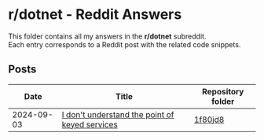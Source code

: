 # r/dotnet - Reddit Answers

This folder contains all my answers in the **r/dotnet** subreddit.  
Each entry corresponds to a Reddit post with the related code snippets.

## Posts

| Date       | Title                                                                             | Repository folder                                   |
|------------|-----------------------------------------------------------------------------------|-----------------------------------------------|
| 2024-09-03 | [I don't understand the point of keyed services](https://www.reddit.com/r/dotnet/comments/1f80jd8/i_dont_understand_the_point_of_keyed_services/) | [1f80jd8](./1f80jd8)          |
